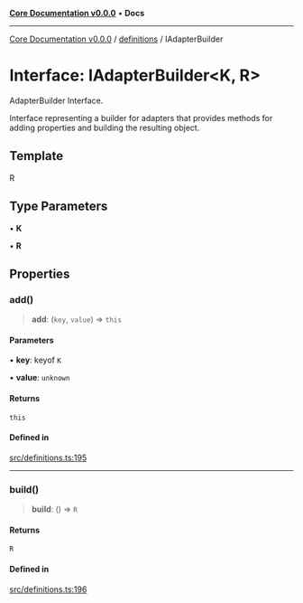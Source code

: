 [**Core Documentation v0.0.0**](../../README.md) • **Docs**

***

[Core Documentation v0.0.0](../../modules.md) / [definitions](../README.md) / IAdapterBuilder

# Interface: IAdapterBuilder\<K, R\>

AdapterBuilder Interface.

Interface representing a builder for adapters that provides methods for adding properties and building the resulting object.

## Template

R

## Type Parameters

• **K**

• **R**

## Properties

### add()

> **add**: (`key`, `value`) => `this`

#### Parameters

• **key**: keyof `K`

• **value**: `unknown`

#### Returns

`this`

#### Defined in

[src/definitions.ts:195](https://github.com/stonemjs/core/blob/be89f756f02a94c320588453a86b3e95bc4e060f/src/definitions.ts#L195)

***

### build()

> **build**: () => `R`

#### Returns

`R`

#### Defined in

[src/definitions.ts:196](https://github.com/stonemjs/core/blob/be89f756f02a94c320588453a86b3e95bc4e060f/src/definitions.ts#L196)

